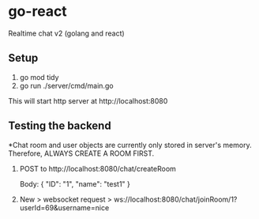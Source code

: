 # go-react
Realtime chat v2 (golang and react)

## Setup
1) go mod tidy
2) go run ./server/cmd/main.go

This will start http server at http://localhost:8080

## Testing the backend

*Chat room and user objects are currently only stored in server's memory. Therefore,  ALWAYS CREATE A ROOM FIRST.

1) POST to http://localhost:8080/chat/createRoom

    Body: {
        "ID": "1",
        "name": "test1"
    }

2) New >  websocket request >  ws://localhost:8080/chat/joinRoom/1?userId=69&username=nice
